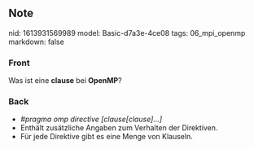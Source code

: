 ## Note
nid: 1613931569989
model: Basic-d7a3e-4ce08
tags: 06_mpi_openmp
markdown: false

### Front
Was ist eine <b>clause</b> bei <b>OpenMP</b>?

### Back
<ul>
<li><em>#pragma omp directive [clause[clause]…]</em></li>
<li>Enthält zusätzliche Angaben zum Verhalten der Direktiven.</li>
<li>Für jede Direktive gibt es eine Menge von Klauseln.</li></ul>
